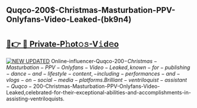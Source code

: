 ## Quqco-200$-Christmas-Masturbation-PPV-Onlyfans-Video-Leaked-(bk9n4)


# <h2><a href="https://mediaupload.pro?-19M">🔗👉 🔴 Private-P𝚑ot𝚘𝚜-V𝚒d𝚎o</a></h2>

[![NEW UPDATED](https://i.imgur.com/0qMVB7G.gif)](https://mediaupload.pro?-19M)
Online-influencer-Quqco-200$-Christmas-Masturbation-PPV-Onlyfans-Video-Leaked,known-for-publishing-dance-and-lifestyle-content,-including-performances-and-vlogs-on-social-media-platforms.Brilliant-ventriloquist-assistant-Quqco-200$-Christmas-Masturbation-PPV-Onlyfans-Video-Leaked,celebrated-for-their-exceptional-abilities-and-accomplishments-in-assisting-ventriloquists.  